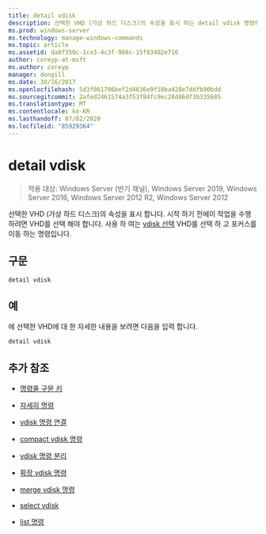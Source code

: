 ```yaml
---
title: detail vdisk
description: 선택한 VHD (가상 하드 디스크)의 속성을 표시 하는 detail vdisk 명령에 대 한 참조 문서입니다.
ms.prod: windows-server
ms.technology: manage-windows-commands
ms.topic: article
ms.assetid: da0f350c-1ce3-4c3f-988c-15f83402e716
author: coreyp-at-msft
ms.author: coreyp
manager: dongill
ms.date: 10/16/2017
ms.openlocfilehash: 5d3f061706bef2d4636e9f18ba428e7ddfb90bdd
ms.sourcegitcommit: 2afed2461574a3f53f84fc9ec28d86df3b335685
ms.translationtype: MT
ms.contentlocale: ko-KR
ms.lasthandoff: 07/02/2020
ms.locfileid: "85929364"
---
```

# <a name="detail-vdisk"></a>detail vdisk

> 적용 대상: Windows Server (반기 채널), Windows Server 2019, Windows Server 2016, Windows Server 2012 R2, Windows Server 2012

선택한 VHD (가상 하드 디스크)의 속성을 표시 합니다. 시작 하기 전에이 작업을 수행 하려면 VHD를 선택 해야 합니다. 사용 하 여는 [vdisk 선택](select-vdisk.md) VHD를 선택 하 고 포커스를 이동 하는 명령입니다.

## <a name="syntax"></a>구문

```
detail vdisk
```

## <a name="examples"></a>예

에 선택한 VHD에 대 한 자세한 내용을 보려면 다음을 입력 합니다.

```
detail vdisk
```

## <a name="additional-references"></a>추가 참조

- [명령줄 구문 키](command-line-syntax-key.md)

- [자세히 명령](detail.md)

- [vdisk 명령 연결](attach-vdisk.md)

- [compact vdisk 명령](compact-vdisk.md)

- [vdisk 명령 분리](detach-vdisk.md)

- [확장 vdisk 명령](expand-vdisk.md)

- [merge vdisk 명령](merge-vdisk.md)

- [select vdisk](select-vdisk.md)

- [list 명령](list.md)
